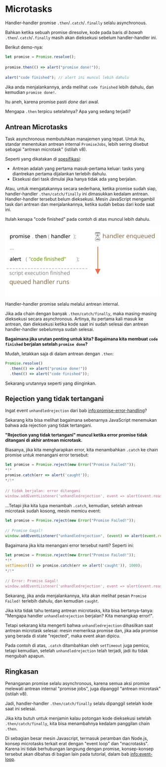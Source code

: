 # Microtasks

Handler-handler promise `.then`/`.catch`/`.finally` selalu asynchronous.

Bahkan ketika sebuah promise diresolve, kode pada baris _di bawah_ `.then`/`.catch`/`.finally` masih akan dieksekusi sebelum handler-handler ini.

Berikut demo-nya:

```js run
let promise = Promise.resolve();

promise.then(() => alert("promise done!"));

alert("code finished"); // alert ini muncul lebih dahulu
```

Jika anda menjalankannya, anda melihat `code finished` lebih dahulu, dan kemudian `promise done!`.

Itu aneh, karena promise pasti _done_ dari awal.

Mengapa `.then` terpicu setelahnya? Apa yang sedang terjadi?

## Antrean Microtasks


Task asynchronous membutuhkan manajemen yang tepat. Untuk itu, standar menentukan antrean internal `PromiseJobs`, lebih sering disebut sebagai "antrean microtask" (istilah v8).

Seperti yang dikatakan di [spesifikasi](https://tc39.github.io/ecma262/#sec-jobs-and-job-queues):

- Antrean adalah yang pertama masuk-pertama keluar: tasks yang diantrekan pertama dijalankan terlebih dahulu.
- Eksekusi dari task dimulai jika hanya tidak ada yang berjalan.


Atau, untuk mengatakannya secara sederhana, ketika promise sudah siap, handler-handler `.then/catch/finally` ini dimasukkan kedalam antrean. Handler-handler tersebut belum dieksekusi. Mesin JavaScript mengambil task dari antrean dan menjalankannya, ketika sudah bebas dari kode saat ini.

Itulah kenapa "code finished" pada contoh di atas muncul lebih dahulu.

![](promiseQueue.svg)


Handler-handler promise selalu melalui antrean internal.

Jika ada chain dengan banyak `.then/catch/finally`, maka masing-masing dieksekusi secara asynchronous. Artinya, itu pertama kali masuk ke antrean, dan dieksekusi ketika kode saat ini sudah selesai dan antrean handler-handler sebelumnya sudah selesai.

**Bagaimana jika urutan penting untuk kita? Bagaimana kita membuat `code finished` berjalan setelah `promise done`?**


Mudah, letakkan saja di dalam antrean dengan `.then`:

```js run
Promise.resolve()
  .then(() => alert("promise done!"))
  .then(() => alert("code finished"));
```

Sekarang urutannya seperti yang diinginkan.

## Rejection yang tidak tertangani

Ingat event `unhandledrejection` dari bab <info:promise-error-handling>?

Sekarang kita bisa melihat bagaimana sebenarnya JavaScript menemukan bahwa ada rejection yang tidak tertangani.

**"Rejection yang tidak tertangani" muncul ketika error promise tidak ditangani di akhir antrean microtask.**

Biasanya, jika kita mengharapkan error, kita menambahkan `.catch` ke chain promise untuk menangani error tersebut:

```js run
let promise = Promise.reject(new Error("Promise Failed!"));
*!*
promise.catch(err => alert('caught'));
*/!*

// tidak berjalan: error ditangani
window.addEventListener('unhandledrejection', event => alert(event.reason));
```


...Tetapi jika kita lupa menambah `.catch`, kemudian, setelah antrean microtask sudah kosong, mesin memicu event:


```js run
let promise = Promise.reject(new Error("Promise Failed!"));

// Promise Gagal!
window.addEventListener("unhandledrejection", (event) => alert(event.reason));
```

Bagaimana jika kita menangani error tersebut nanti? Seperti ini:

```js run
let promise = Promise.reject(new Error("Promise Failed!"));
*!*
setTimeout(() => promise.catch(err => alert('caught')), 1000);
*/!*

// Error: Promise Gagal!
window.addEventListener('unhandledrejection', event => alert(event.reason));
```


Sekarang, jika anda menjalankannya, kita akan melihat pesan `Promise Failed!` terlebih dahulu, dan kemudian `caught`.

Jika kita tidak tahu tentang antrean microtasks, kita bisa bertanya-tanya: "Mengapa handler `unhandledrejection` berjalan? Kita menangkap error!".

Tetapi sekarang kita mengerti bahwa `unhandledrejection` dihasilkan saat antrean microtask selesai: mesin memeriksa promise dan, jika ada promise yang berada di state "rejected", maka event akan dipicu.

Pada contoh di atas, `.catch` ditambahkan oleh `setTimeout` juga pemicu, tetapi kemudian, setelah `unhandledrejection` telah terjadi, jadi itu tidak mengubah apapun.


## Ringkasan

Penanganan promise selalu asynchronous, karena semua aksi promise melewati antrean internal "promise jobs", juga dipanggil "antrean microtask" (istilah v8).

Jadi, handler-handler `.then/catch/finally` selalu dipanggil setelah kode saat ini selesai.

Jika kita butuh untuk menjamin kalau potongan kode dieksekusi setelah `.then/catch/finally`, kita bisa menambahnya kedalam panggilan chain `.then`.


Di sebagian besar mesin Javascript, termasuk peramban dan Node.js, konsep microtasks terkait erat dengan "event loop" dan "macrotasks". Karena ini tidak berhubungan langsung dengan promise, konsep-konsep tersebut akan dibahas di bagian lain pada tutorial, dalam bab <info:event-loop>.
